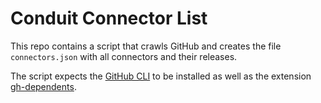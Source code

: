 # Conduit Connector List

This repo contains a script that crawls GitHub and creates the file `connectors.json` with all connectors and their releases.

The script expects the [GitHub CLI](https://cli.github.com) to be installed as well as the extension [gh-dependents](https://github.com/otiai10/gh-dependents).

